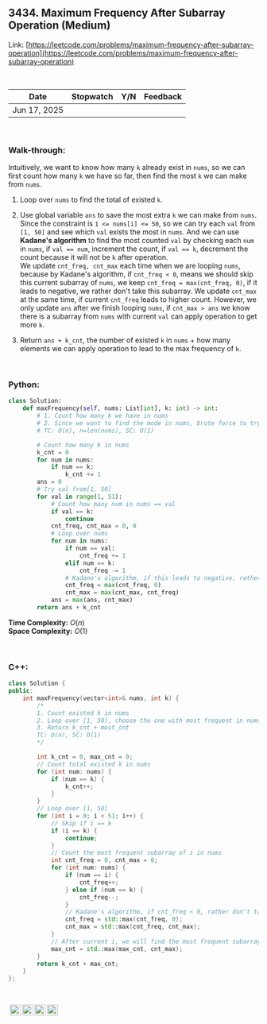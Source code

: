 ## 3434. Maximum Frequency After Subarray Operation (Medium)

Link: [https://leetcode.com/problems/maximum-frequency-after-subarray-operation](https://leetcode.com/problems/maximum-frequency-after-subarray-operation)

<br>

|Date|Stopwatch|Y/N|Feedback|
|---|---|---|----------|
|Jun 17, 2025||||

<br>

### Walk-through: 
Intuitively, we want to know how many `k` already exist in `nums`, so we can first count how many `k` we have so far, then find the most `k` we can make from `nums`.

1. Loop over `nums` to find the total of existed `k`.

2. Use global variable `ans` to save the most extra `k` we can make from `nums`. Since the constraint is `1 <= nums[i] <= 50`, so we can try each `val` from `[1, 50]` and see which `val` exists the most in `nums`. And we can use **Kadane's algorithm** to find the most counted `val` by checking each `num` in `nums`, if `val == num`, increment the count, if `val == k`,  decrement the count because it will not be `k` after operation. <br> We update `cnt_freq, cnt_max` each time when we are looping `nums`, because by Kadane's algorithm, if `cnt_freq < 0`, means we should skip this current subarray of `nums`, we keep `cnt_freq = max(cnt_freq, 0)`, if it leads to negative, we rather don't take this subarray. We update `cnt_max` at the same time, if current `cnt_freq` leads to higher count. However, we only update `ans` after we finish looping `nums`, if `cnt_max > ans` we know there is a subarray from `nums` with current `val` can apply operation to get more `k`.

3. Return `ans + k_cnt`, the number of existed `k` in `nums` + how many elements we can apply operation to lead to the max frequency of `k`.

<br>

### Python:
```python
class Solution:
    def maxFrequency(self, nums: List[int], k: int) -> int:
        # 1. Count how many k we have in nums
        # 2. Since we want to find the mode in nums, brute force to try val from [1, 50], if num in nums == val, increment cnt, if num == k, decrement cnt, because k will not be k after increment of val
        # TC: O(n), n=len(nums), SC: O(1)

        # Count how many k in nums
        k_cnt = 0
        for num in nums:
            if num == k:
                k_cnt += 1
        ans = 0
        # Try val from[1, 50]
        for val in range(1, 51):
            # Count how many num in nums == val
            if val == k:
                continue
            cnt_freq, cnt_max = 0, 0
            # Loop over nums
            for num in nums:
                if num == val:
                    cnt_freq += 1
                elif num == k:
                    cnt_freq -= 1
                # Kadane's algorithm, if this leads to negative, rather just don't take them
                cnt_freq = max(cnt_freq, 0)
                cnt_max = max(cnt_max, cnt_freq)
            ans = max(ans, cnt_max)
        return ans + k_cnt
```
**Time Complexity:** $O(n)$ <br>
**Space Complexity:** $O(1)$

<br>

### C++:
```cpp
class Solution {
public:
    int maxFrequency(vector<int>& nums, int k) {
        /* 
        1. Count existed k in nums
        2. Loop over [1, 50], choose the one with most frequent in nums
        3. Return k_cnt + most_cnt
        TC: O(n), SC: O(1)
        */

        int k_cnt = 0, max_cnt = 0;
        // Count total existed k in nums
        for (int num: nums) {
            if (num == k) {
                k_cnt++;
            }
        }
        // Loop over [1, 50]
        for (int i = 0; i < 51; i++) {
            // Skip if i == k
            if (i == k) {
                continue;
            }
            // Count the most frequent subarray of i in nums
            int cnt_freq = 0, cnt_max = 0;
            for (int num: nums) {
                if (num == i) {
                    cnt_freq++;
                } else if (num == k) {
                    cnt_freq--;
                }
                // Kadane's algorithm, if cnt_freq < 0, rather don't take subarray
                cnt_freq = std::max(cnt_freq, 0);
                cnt_max = std::max(cnt_freq, cnt_max);
            }
            // After current i, we will find the most frequent subarray of i
            max_cnt = std::max(max_cnt, cnt_max);
        }
        return k_cnt + max_cnt;
    }
};
```

<br>

<img style="height:22px!important;margin-left:3px;vertical-align:text-bottom;" src="https://mirrors.creativecommons.org/presskit/icons/cc.svg?ref=chooser-v1" alt="CC BY-NC-SA" title="CC BY-NC-SA"><img style="height:22px!important;margin-left:3px;vertical-align:text-bottom;" src="https://mirrors.creativecommons.org/presskit/icons/by.svg?ref=chooser-v1" alt="BY: credit must be given to the creator" title="BY: credit must be given to the creator"><img style="height:22px!important;margin-left:3px;vertical-align:text-bottom;" src="https://mirrors.creativecommons.org/presskit/icons/nc.svg?ref=chooser-v1" alt="NC: Only noncommercial uses of the work are permitted" title="NC: Only noncommercial uses of the work are permitted"><img style="height:22px!important;margin-left:3px;vertical-align:text-bottom;" src="https://mirrors.creativecommons.org/presskit/icons/sa.svg?ref=chooser-v1" alt="SA: Adaptations must be shared under the same terms" title="SA: Adaptations must be shared under the same terms">